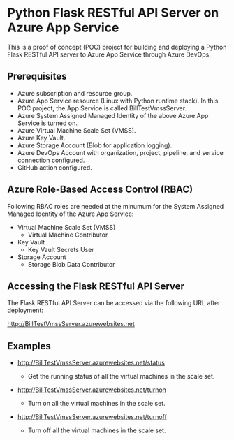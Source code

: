 # Python Flask RESTful API Server on Azure App Service
This is a proof of concept (POC) project for building and deploying a Python Flask RESTful API server to Azure App Service through Azure DevOps.

## Prerequisites
- Azure subscription and resource group.
- Azure App Service resource (Linux with Python runtime stack).  In this POC project, the App Service is called BillTestVmssServer.
- Azure System Assigned Managed Identity of the above Azure App Service is turned on.
- Azure Virtual Machine Scale Set (VMSS).
- Azure Key Vault.
- Azure Storage Account (Blob for application logging).
- Azure DevOps Account with organization, project, pipeline, and service connection configured.
- GitHub action configured.
  
## Azure Role-Based Access Control (RBAC)
Following RBAC roles are needed at the minumum for the System Assigned Managed Identity of the Azure App Service:
- Virtual Machine Scale Set (VMSS)
  - Virtual Machine Contributor
- Key Vault
  - Key Vault Secrets User
- Storage Account
  - Storage Blob Data Contributor

## Accessing the Flask RESTful API Server
The Flask RESTful API Server can be accessed via the following URL after deployment:

http://BillTestVmssServer.azurewebsites.net

## Examples
- http://BillTestVmssServer.azurewebsites.net/status
  - Get the running status of all the virtual machines in the scale set.

- http://BillTestVmssServer.azurewebsites.net/turnon
  - Turn on all the virtual machines in the scale set.

- http://BillTestVmssServer.azurewebsites.net/turnoff
  - Turn off all the virtual machines in the scale set.